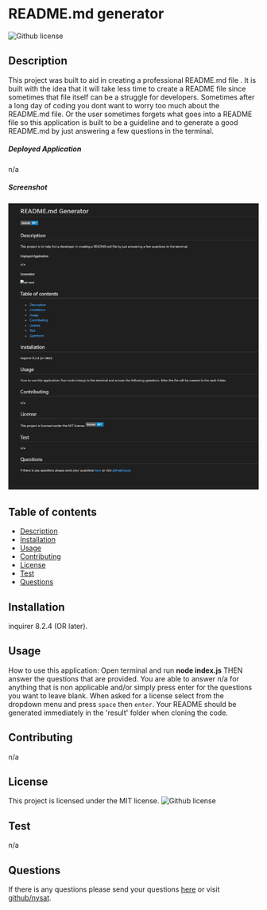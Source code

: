 # README.md generator
![Github license](https://img.shields.io/badge/license-MIT-blue.svg)
## Description
 This project was built to aid in creating a professional README.md file . It is built with the idea that it will take less time to create a README file since sometimes that file itself can be a struggle for developers. Sometimes after a long day of coding you dont want to worry too much about the README.md file. Or the user sometimes forgets what goes into a README file so this application is built to be a guideline and to generate a good README.md by just answering a few questions in the terminal. 
##### Deployed Application
n/a
##### Screenshot
![alt-text](./images/readmescreenshot.png)
## Table of contents
* [Description](#description)
* [Installation](#installation)
* [Usage](#usage)
* [Contributing](#contributing)
* [License](#license)
* [Test](#test)
* [Questions](#questions)
## Installation 
inquirer 8.2.4 (OR later).
## Usage
How to use this application: Open terminal and run **node index.js** THEN answer the questions that are provided. You are able to answer n/a for anything that is non applicable and/or simply press enter for the questions you want to leave blank. When asked for a license select from the dropdown menu and press `space` then `enter`. Your README should be generated immediately in the 'result' folder when cloning the code. 
## Contributing
n/a
## License
This project is licensed under the MIT license. ![Github license](https://img.shields.io/badge/license-MIT-blue.svg)
## Test 
n/a
## Questions 
If there is any questions please send your questions [here](nysatrejo3@gmail.com) or visit [github/nysat](https://github.com/nysat).